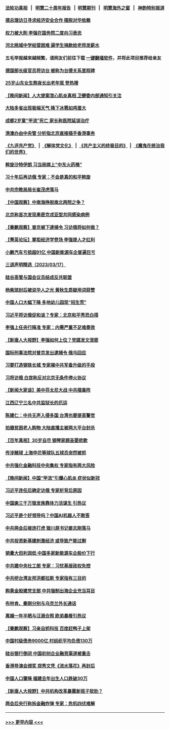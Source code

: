 #### [法轮功真相](https://github.com/gfw-breaker/truth/blob/master/README.md?t=0) &nbsp;&nbsp;|&nbsp;&nbsp; [明慧二十周年报告](https://github.com/gfw-breaker/mh-reports/blob/master/README.md?t=0) &nbsp;&nbsp;|&nbsp;&nbsp;[明慧期刊](https://github.com/gfw-breaker/mh-qikan) &nbsp;&nbsp;|&nbsp;&nbsp; [明慧海外之窗](https://github.com/gfw-breaker/mh-news/blob/master/README.md?t=0) &nbsp;&nbsp;|&nbsp;&nbsp; [神韵特别报道](https://github.com/gfw-breaker/mh-news/blob/master/shenyun.md?t=0)
#### [德总理访日寻求经济安全合作 摆脱对华依赖](../pages/nsc413/n13953123.md?t=03190043) 
#### [权力被大削 李强在国务院二度向习表忠](../pages/nsc413/n13953041.md?t=03190043) 
#### [河北桃城中学经营困难 逼学生捐款给老师发薪水](../pages/nsc413/n13953099.md?t=03190043) 
#### 五毛举报越来越频繁，请网友们前往下载 [一键翻墙软件](https://github.com/gfw-breaker/ssr-accounts)，并将此项目推荐给亲友
#### [德国部长级官员将访台 被称为台德关系里程碑](../pages/nsc413/n13952991.md?t=03190043) 
#### [25岁山东女生熬夜长出老年斑 登热搜](../pages/nsc413/n13953048.md?t=03190043) 
#### [【晚间新闻】人大提案泄心肌炎真相 卫健委内部通知引关注](../pages/nsc413/n13952941.md?t=03190043) 
#### [大陆多省出现极端天气 降下冰雹如鸡蛋大](../pages/nsc413/n13952964.md?t=03190043) 
#### [成都2岁童“甲流”死亡 家长称医院延误治疗](../pages/nsc413/n13953012.md?t=03190043) 
#### [港澳办由中央管 分析指北京直接插手香港事务](../pages/nsc413/n13952970.md?t=03190043) 
#### [《九评共产党》](https://github.com/begood0513/9ping.md/blob/master/README.md) &nbsp;|&nbsp; [《解体党文化》](../../../../jtdwh.md/blob/master/README.md)  &nbsp;|&nbsp; [《共产主义的终极目的》](../../../../gczydzjmd.md/blob/master/README.md) &nbsp;|&nbsp; [《魔鬼在统治我们的世界》](../../../../mgztzwmdsj.md/blob/master/README.md) 
#### [斡旋沙特伊朗 习当局绑上“中东火药桶”](../pages/nsc413/n13952645.md?t=03190043) 
#### [习十年后再访俄 专家：不会是真的和平斡旋](../pages/nsc413/n13952888.md?t=03190043) 
#### [中共宗教局局长崔茂虎落马](../pages/nsc413/n13952887.md?t=03190043) 
#### [【中国观察】中南海挣脱南北两院之争？](../pages/nsc413/n13952537.md?t=03190043) 
#### [北京称首次发现奥密克戎亚型共同感染病例](../pages/nsc413/n13952861.md?t=03190043) 
#### [【秦鹏观察】普京被下逮捕令 习访俄将如何做？](../pages/nsc413/n13952697.md?t=03190043) 
#### [【菁英论坛】掌柜经济学登场 李强提人才红利](../pages/nsc413/n13952624.md?t=03190043) 
#### [小鹏汽车亏损超91亿 中国新能源车企普遍巨亏](../pages/nsc413/n13952635.md?t=03190043) 
#### [三退声明精选（2023/03/17）](../pages/nsc413/n13952741.md?t=03190043) 
#### [硅谷高管与国会议员结成反共联盟](../pages/nsc413/n13952574.md?t=03190043) 
#### [杨紫琼封后被说华人之光 黄秋生质疑用词获赞](../pages/nsc413/n13952639.md?t=03190043) 
#### [中国人口大幅下降 多地幼儿园现“招生荒”](../pages/nsc413/n13952600.md?t=03190043) 
#### [习近平将访俄促和谈？专家：北京和平秀恐白搭](../pages/nsc413/n13952569.md?t=03190043) 
#### [李强上任央行降准 专家：内需严重不足难奏效](../pages/nsc413/n13952465.md?t=03190043) 
#### [【新唐人大视野】李强如何上位？党媒发文泄密](../pages/nsc413/n13951986.md?t=03190043) 
#### [国际刑事法院对普京发出逮捕令 俄乌回应](../pages/nsc413/n13952577.md?t=03190043) 
#### [习要打造钢铁长城 专家揭中共军备升级的手段](../pages/nsc413/n13951822.md?t=03190043) 
#### [习将访俄 白宫称反对北京无条件停火协议](../pages/nsc413/n13952582.md?t=03190043) 
#### [【新闻大家谈】美中芬太尼大战 中共摆毒阵](../pages/nsc413/n13952480.md?t=03190043) 
#### [江西辽宁三名中共监狱长的厄运](../pages/nsc413/n13951740.md?t=03190043) 
#### [陈建仁：中共无声入侵多国 台湾也要提高警觉](../pages/nsc413/n13952219.md?t=03190043) 
#### [拍摄贫困老人购物 大陆直播主被两大平台封杀](../pages/nsc413/n13952368.md?t=03190043) 
#### [【百年真相】30岁自尽 钢琴家顾圣婴悲歌](../pages/nsc413/n13951097.md?t=03190043) 
#### [传涉赌球 上海申花等球队五球员突然被抓](../pages/nsc413/n13952245.md?t=03190043) 
#### [中共强化金融科技中央集权 专家指有两大风险](../pages/nsc413/n13952238.md?t=03190043) 
#### [【晚间新闻】中国“甲流”引爆心肌炎 症状似新冠](../pages/nsc413/n13952290.md?t=03190043) 
#### [习近平连任后确定访俄 专家析背后原因](../pages/nsc413/n13950100.md?t=03190043) 
#### [中国逾三千万银发族靠体力活谋生 引热议](../pages/nsc413/n13952081.md?t=03190043) 
#### [习近平是个好领导吗？中国AI机器人不敢答](../pages/nsc413/n13952140.md?t=03190043) 
#### [中共两会后接连打虎 银川原书记姜志刚落马](../pages/nsc413/n13952144.md?t=03190043) 
#### [中共投资新基建刺激经济 或导致产能过剩](../pages/nsc413/n13952122.md?t=03190043) 
#### [销量大但利润低 中国多家新能源车企股价下行](../pages/nsc413/n13952073.md?t=03190043) 
#### [中共建中央社工部 专家：习忧基层政权失控](../pages/nsc413/n13952053.md?t=03190043) 
#### [中共挖台湾友邦洪都拉斯 专家指有三目的](../pages/nsc413/n13951963.md?t=03190043) 
#### [购黄金股建党支部 中共强制出海企业充当耳目](../pages/nsc413/n13951905.md?t=03190043) 
#### [布林肯、秦刚分别与乌克兰外长通话](../pages/nsc413/n13952005.md?t=03190043) 
#### [离婚一年半晒与汪涵合照 欧弟暴瘦引热议](../pages/nsc413/n13951954.md?t=03190043) 
#### [【秦鹏观察】习亲自抓科技 百度赶鸭子上架](../pages/nsc413/n13951961.md?t=03190043) 
#### [中国村级债务9000亿 村组织平均负债130万](../pages/nsc413/n13951865.md?t=03190043) 
#### [硅谷银行倒闭 中国初创企业融资渠道被重击](../pages/nsc413/n13951323.md?t=03190043) 
#### [香港导演会颁奖 郑秀文凭《流水落花》再封后](../pages/nsc413/n13951896.md?t=03190043) 
#### [中国人口骤降 福建去年出生人口跌破30万](../pages/nsc413/n13951927.md?t=03190043) 
#### [【新唐人大视野】中共机构改革暴露新班子软肋？](../pages/nsc413/n13951920.md?t=03190043) 
#### [两会后央行称拆金融炸弹 专家：危机四伏难解](../pages/nsc413/n13951410.md?t=03190043) 

----
#### [ >>> 更早内容 <<< ](../indexes/nsc413-earlier.md)
